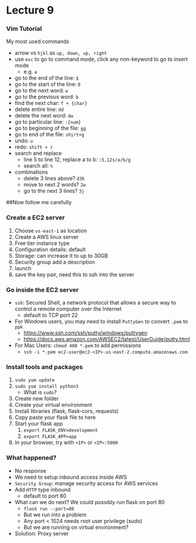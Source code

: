 # Lecture 9

### Vim Tutorial
My most used commands
- arrow vs `hjkl` as `up, down, up, right`
- use `esc` to go to command mode, click any non-keyword to go to insert mode
    - e.g. `a`
- go to the end of the line: `$`
- go to the start of the line: `0`
- go to the next word: `w`
- go to the previous word: `b`
- find the next char: `f + {char}`
- delete entire line: `dd`
- delete the next word: `dw`
- go to particular line: `:{num}`
- go to beginning of the file: `gg`
- go to end of the file: `shirt+g`
- undo: `u`
- redo: `shift + r`
- search and replace 
   - line 5 to line 12, replace a to b: `:5,12s/a/b/g`
    - search all: `%`
- combinations
  - delete 3 lines above? `d3k`
  - move to next 2 words? `2w`
  - go to the next 3 lines? `3j`

##Now follow me carefully

###  **Create a EC2 server**
1. Choose `us-east-1` as location
2. Create a AWS linux server
3. Free tier instance type
4. Configuration details: default
5. Storage: can increase it to up to 30GB
6. Security group add a description
7. launch
8. save the key pair, need this to ssh into the server

### Go inside the EC2 server
- `ssh`: Secured Shell, a network protocol that allows a secure way to control a remote computer over the Internet
  - default to TCP port 22
- For Windows users, you may need to install `PuttyGen` to convert `.pem` to `ppk`
  - https://www.ssh.com/ssh/putty/windows/puttygen
  - https://docs.aws.amazon.com/AWSEC2/latest/UserGuide/putty.html
- For Mac Users: `chmod 400 *.pem` to add permissions
  - `ssh -i *.pem ec2-user@ec2-<IP>.us-east-2.compute.amazonaws.com`

### Install tools and packages
1. `sudo yum update`
2. `sudo yum install python3`
    - What is `sudo`?
3. Create new folder
4. Create your virtual environment
5. Install libraries (flask, flask-cors, requests)
6. Copy paste your flask file to here
7. Start your flask app
   1. `export FLASK_ENV=development`
   2. `export FLASK_APP=app`
8. In your browser, try with `<IP>` or `<IP>:5000`

### What happened? 
- No response
- We need to setup inbound access inside AWS
- `Security Group`: manage security access for AWS services
- Add `HTTP` type inbound
    - default to port 80
- What can we do next? We could possibly run flask on port 80
    - `flask run --port=80`
    - But we run into a problem
    - Any port < 1024 needs root user privilege (sudo)
    - But we are running on virtual environment?
- Solution: Proxy server



